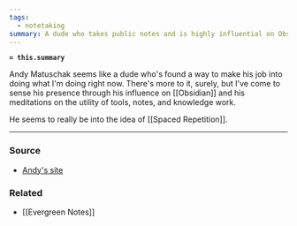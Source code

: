 ```yaml
---
tags:
  - notetaking
summary: A dude who takes public notes and is highly influential on Obsidian
---
```

**`= this.summary`**

Andy Matuschak seems like a dude who's found a way to make his job into doing what I'm doing right now. There's more to it, surely, but I've come to sense his presence through his influence on [[Obsidian]] and his meditations on the utility of tools, notes, and knowledge work. 

He seems to really be into the idea of [[Spaced Repetition]].

---
### Source
- [Andy's site](https://notes.andymatuschak.org/About_these_notes?stackedNotes=zKKB5ENRahwftH96H7mijiu&stackedNotes=z7EQ2nVGus5B1rS9CqT18g6&stackedNotes=zB7bdhotesiTDgSjHwGr9i4)

### Related
- [[Evergreen Notes]]